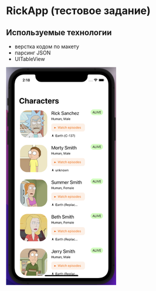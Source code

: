 # RickApp (тестовое задание)
## Используемые технологии
- верстка кодом по макету
- парсинг JSON
- UITableView

<p float="left">
  <img src="https://github.com/VadimPetroviOS/RickApp/blob/main/RickApp/Readmi/RickApp.png?raw=true" width="300" />
</p>





